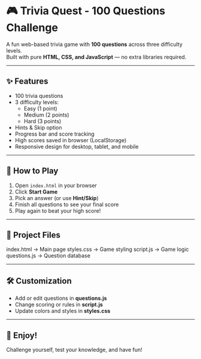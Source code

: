 # 🎮 Trivia Quest - 100 Questions Challenge

A fun web-based trivia game with **100 questions** across three difficulty levels.  
Built with pure **HTML, CSS, and JavaScript** — no extra libraries required.

---

## ✨ Features
- 100 trivia questions  
- 3 difficulty levels:  
  - Easy (1 point)  
  - Medium (2 points)  
  - Hard (3 points)  
- Hints & Skip option  
- Progress bar and score tracking  
- High scores saved in browser (LocalStorage)  
- Responsive design for desktop, tablet, and mobile  

---

## 🚀 How to Play
1. Open `index.html` in your browser  
2. Click **Start Game**  
3. Pick an answer (or use **Hint/Skip**)  
4. Finish all questions to see your final score  
5. Play again to beat your high score!  


---

## 📂 Project Files
index.html → Main page
styles.css → Game styling
script.js → Game logic
questions.js → Question database

---

## 🛠 Customization
- Add or edit questions in **questions.js**  
- Change scoring or rules in **script.js**  
- Update colors and styles in **styles.css**  

---

## 🎉 Enjoy!
Challenge yourself, test your knowledge, and have fun!  

